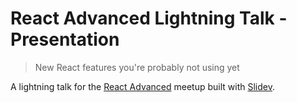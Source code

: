 # React Advanced Lightning Talk - Presentation

> New React features you're probably not using yet

A lightning talk for the [React Advanced](https://reactadvanced.com/) meetup built with [Slidev](https://sli.dev).
